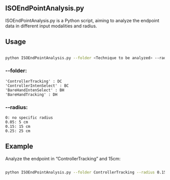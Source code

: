 ## ISOEndPointAnalysis.py

ISOEndPointAnalysis.py is a Python script, aiming to analyze the endpoint data in different input modalities and radius.

## Usage

```Bash

python ISOEndPointAnalysis.py --folder <Technique to be analyzed> --radius <Radius to be analyzed>

```

### --folder:

    'ControllerTracking' : DC
    'ControllerIntenSelect' : BC
    'BareHandIntenSelect' : BH
    'BareHandTracking' : DH

### --radius:

    0: no specific radius
    0.05: 5 cm
    0.15: 15 cm
    0.25: 25 cm

## Example

Analyze the endpoint in “ControllerTracking” and 15cm:

```Bash

python ISOEndPointAnalysis.py --folder ControllerTracking --radius 0.15
```
